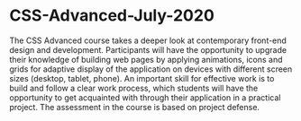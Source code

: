# CSS-Advanced-July-2020
The CSS Advanced course takes a deeper look at contemporary front-end design and development. Participants will have the opportunity to upgrade their knowledge of building web pages by applying animations, icons and grids for adaptive display of the application on devices with different screen sizes (desktop, tablet, phone). An important skill for effective work is to build and follow a clear work process, which students will have the opportunity to get acquainted with through their application in a practical project. The assessment in the course is based on project defense.
